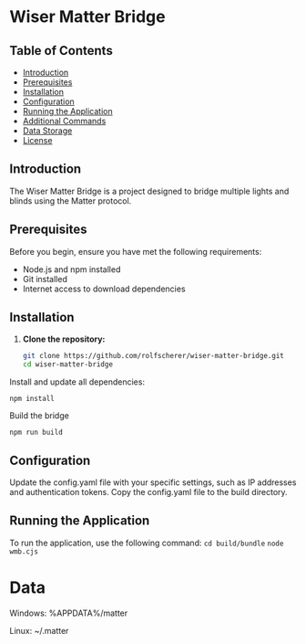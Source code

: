 # Wiser Matter Bridge

## Table of Contents
- [Introduction](#introduction)
- [Prerequisites](#prerequisites)
- [Installation](#installation)
- [Configuration](#configuration)
- [Running the Application](#running-the-application)
- [Additional Commands](#additional-commands)
- [Data Storage](#data-storage)
- [License](#license)

## Introduction
The Wiser Matter Bridge is a project designed to bridge multiple lights and blinds using the Matter protocol.

## Prerequisites
Before you begin, ensure you have met the following requirements:
- Node.js and npm installed
- Git installed
- Internet access to download dependencies

## Installation

1. **Clone the repository:**

   ```sh
   git clone https://github.com/rolfscherer/wiser-matter-bridge.git
   cd wiser-matter-bridge


Install and update all dependencies:

`npm install`

Build the bridge

`npm run build`

## Configuration

Update the config.yaml file with your specific settings, such as IP addresses and 
authentication tokens.
Copy the config.yaml file to the build directory.

## Running the Application

To run the application, use the following command:
`cd build/bundle`
`node wmb.cjs`


# Data

Windows: %APPDATA%/matter

Linux: ~/.matter

